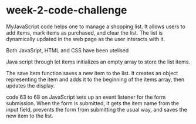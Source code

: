 # week-2-code-challenge

MyJavaScript code helps one to manage a shopping list. It allows users to add items, mark items as purchased, and clear the list. The list is dynamically updated in the web page as the user interacts with it.

Both JavaSript, HTML and CSS have been utelised

Java script through let items initializes an empty array to store the list items.

The save Item function saves a new item to the list. It creates an object representing the item and adds it to the beginning of the items array, then updates the display.

code 63 to 68 on JavaScript sets up an event listener for the form submission. When the form is submitted, it gets the item name from the input field, prevents the form from submitting the usual way, and saves the new item to the list.
